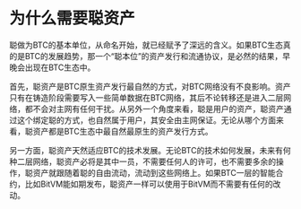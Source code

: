 为什么需要聪资产
===

聪做为BTC的基本单位，从命名开始，就已经赋予了深远的含义。如果BTC生态真的是BTC的发展趋势，那一个“聪本位”的资产发行和流通协议，是必然的结果，早晚会出现在BTC生态中。  


首先，聪资产是BTC原生资产发行最自然的方式，对BTC网络没有不良影响。资产只有在铸造阶段需要写入一些简单数据在BTC网络，其后不论转移还是进入二层网络，都不会对主网有任何干扰。从另外一个角度来看，聪是用户的资产，聪资产通过这个绑定聪的方式，也自然属于用户，其安全由主网保证。无论从哪个方面来看，聪资产都是BTC生态中最自然最原生的资产发行方式。

另一方面，聪资产天然适应BTC的技术发展。无论BTC的技术如何发展，未来有何种二层网络，聪资产必将是其中一员，不需要任何人的许可，也不需要多余的操作，聪资产就跟随着聪的自由流动，流动到这些网络上。如果BTC一层的智能合约，比如BitVM能如期发布，聪资产一样可以使用于BitVM而不需要有任何的改动。



